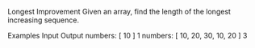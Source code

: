 Longest Improvement
Given an array, find the length of the longest increasing sequence.

Examples
Input	Output
numbers:
[ 10 ]	1
numbers:
[ 10, 20, 30, 10, 20 ]	3
